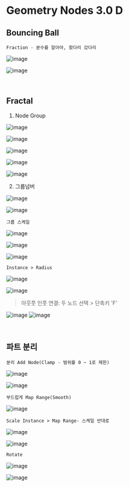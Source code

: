 Geometry Nodes 3.0 D
=====================

Bouncing Ball
--------------

`Fraction - 분수를 알아야, 왔다리 갔다리`

![image](https://user-images.githubusercontent.com/30430227/141301980-d987cd50-52d3-4aa1-b915-a52e61e8c818.png)

![image](https://user-images.githubusercontent.com/30430227/141302207-b8f8cd04-afbd-4d9c-860f-dfe9ceae870a.png)


<br>

Fractal 
---------

1. Node Group

![image](https://user-images.githubusercontent.com/30430227/141422414-8cedd828-264a-4472-8cf2-5bbc101c8039.png)

![image](https://user-images.githubusercontent.com/30430227/141422454-61617d9b-44a6-4cd1-9e9a-b50b2562d045.png)

![image](https://user-images.githubusercontent.com/30430227/141422489-8655a457-7f0e-4f9c-a253-72019909cb87.png)

![image](https://user-images.githubusercontent.com/30430227/141422691-f7f7637c-06fb-4303-b391-6e61587b9cde.png)

![image](https://user-images.githubusercontent.com/30430227/141422705-41074bdc-6406-49e3-aaab-b96e9402374d.png)

2. 그룹넘버 

![image](https://user-images.githubusercontent.com/30430227/141423524-8c050fee-48d3-4920-b3b9-d3edacabe5a4.png)

![image](https://user-images.githubusercontent.com/30430227/141423606-137fe703-c1e5-4430-b021-75bba1834951.png)

`그룹 스케일`

![image](https://user-images.githubusercontent.com/30430227/141424076-4dd45b2d-1d38-46b7-8f36-37a84a536ccf.png)

![image](https://user-images.githubusercontent.com/30430227/141424097-52c95934-2a06-44ae-b7f3-d1a6cb4801c0.png)

![image](https://user-images.githubusercontent.com/30430227/141424145-aea0748c-8323-4e7f-963c-44d1456f9daa.png)

`Instance > Radius`

![image](https://user-images.githubusercontent.com/30430227/141424412-54a76ac4-e471-4701-a5d3-f18f5f53aca4.png)

![image](https://user-images.githubusercontent.com/30430227/141424430-a37e3d44-a963-45b7-8cd8-a8ba629afd33.png)

> 아웃풋 인풋 연결: 두 노드 선택 > 단축키 'F'

![image](https://user-images.githubusercontent.com/30430227/141424610-9db2b1c8-a0f6-4917-8bd8-456d751ff1fc.png)
![image](https://user-images.githubusercontent.com/30430227/141424694-57c1d80a-9656-422b-80a7-e292e710fb84.png)


<br>

파트 분리
-------------

`분리 Add Node(Clamp - 범위를 0 ~ 1로 제한)`

![image](https://user-images.githubusercontent.com/30430227/141369015-d8829dea-a7cd-4924-a3cd-e0883124e28b.png)

![image](https://user-images.githubusercontent.com/30430227/141368982-f374d3bf-085f-4700-bc28-f738f0c3cfbf.png)

`부드럽게 Map Range(Smooth)`

![image](https://user-images.githubusercontent.com/30430227/141369241-70d3d1bf-9009-491c-b82f-3e24a6f5af17.png)

`Scale Instance > Map Range- 스케일 반대로`

![image](https://user-images.githubusercontent.com/30430227/141369904-786119d4-0d27-4bef-bf8f-3bfa40a65bc0.png)

![image](https://user-images.githubusercontent.com/30430227/141369972-4534a74a-662d-4ab6-87e8-32c70cb1a364.png)

`Rotate`

![image](https://user-images.githubusercontent.com/30430227/141370665-c612996a-802e-4711-a7d7-93e80a762115.png)

![image](https://user-images.githubusercontent.com/30430227/141370762-9f7765fc-3f77-43c5-98aa-cd7333caa0ee.png)

<br>






